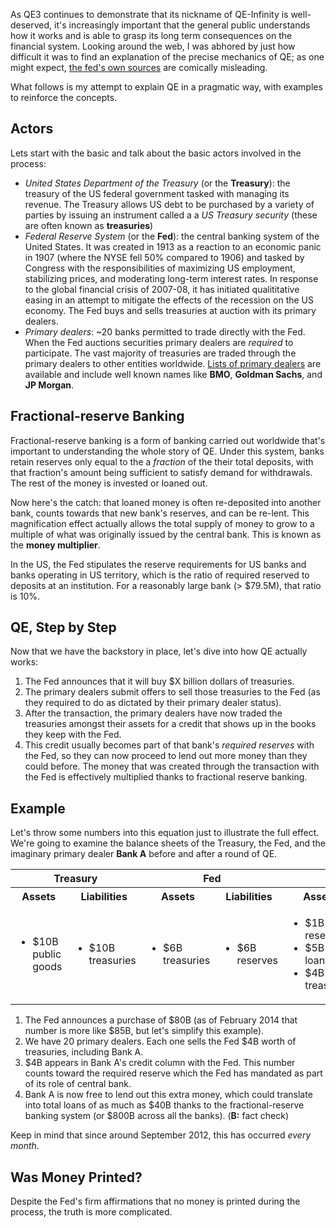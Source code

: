 As QE3 continues to demonstrate that its nickname of QE-Infinity is well-deserved, it's increasingly important that the general public understands how it works and is able to grasp its long term consequences on the financial system. Looking around the web, I was abhored by just how difficult it was to find an explanation of the precise mechanics of QE; as one might expect, [the fed's own sources](http://www.federalreserve.gov/faqs/money_12853.htm) are comically misleading.

What follows is my attempt to explain QE in a pragmatic way, with examples to reinforce the concepts.

## Actors

Lets start with the basic and talk about the basic actors involved in the process:

* *United States Department of the Treasury* (or the **Treasury**): the treasury of the US federal government tasked with managing its revenue. The Treasury allows US debt to be purchased by a variety of parties by issuing an instrument called a a _US Treasury security_ (these are often known as **treasuries**)
* *Federal Reserve System* (or the **Fed**): the central banking system of the United States. It was created in 1913 as a reaction to an economic panic in 1907 (where the NYSE fell 50% compared to 1906) and tasked by Congress with the responsibilities of maximizing US employment, stabilizing prices, and moderating long-term interest rates. In response to the global financial crisis of 2007-08, it has initiated qualititative easing in an attempt to mitigate the effects of the recession on the US economy. The Fed buys and sells treasuries at auction with its primary dealers.
* *Primary dealers*: ~20 banks permitted to trade directly with the Fed. When the Fed auctions securities primary dealers are _required_ to participate. The vast majority of treasuries are traded through the primary dealers to other entities worldwide. [Lists of primary dealers](http://en.wikipedia.org/wiki/Primary_dealer#Current_list) are available and include well known names like **BMO**, **Goldman Sachs**, and **JP Morgan**.

## Fractional-reserve Banking

Fractional-reserve banking is a form of banking carried out worldwide that's important to understanding the whole story of QE. Under this system, banks retain reserves only equal to the a _fraction_ of the their total deposits, with that fraction's amount being sufficient to satisfy demand for withdrawals. The rest of the money is invested or loaned out.

Now here's the catch: that loaned money is often re-deposited into another bank, counts towards that new bank's reserves, and can be re-lent. This magnification effect actually allows the total supply of money to grow to a multiple of what was originally issued by the central bank. This is known as the **money multiplier**.

In the US, the Fed stipulates the reserve requirements for US banks and banks operating in US territory, which is the ratio of required reserved to deposits at an institution. For a reasonably large bank (> $79.5M), that ratio is 10%.

## QE, Step by Step

Now that we have the backstory in place, let's dive into how QE actually works:

1. The Fed announces that it will buy $X billion dollars of treasuries.
1. The primary dealers submit offers to sell those treasuries to the Fed (as they required to do as dictated by their primary dealer status).
1. After the transaction, the primary dealers have now traded the treasuries amongst their assets for a credit that shows up in the books they keep with the Fed.
1. This credit usually becomes part of that bank's _required reserves_ with the Fed, so they can now proceed to lend out more money than they could before. The money that was created through the transaction with the Fed is effectively multiplied thanks to fractional reserve banking.

## Example

Let's throw some numbers into this equation just to illustrate the full effect. We're going to examine the balance sheets of the Treasury, the Fed, and the imaginary primary dealer **Bank A** before and after a round of QE.

<table>
  <tr>
    <th colspan="2">Treasury</th>
    <th colspan="2">Fed</th>
    <th colspan="2">Bank A</th>
  </tr>
  <tr>
    <th>Assets</th>
    <th>Liabilities</th>
    <th>Assets</th>
    <th>Liabilities</th>
    <th>Assets</th>
    <th>Liabilities</th>
  </tr>
  <tr>
    <td>
      <ul>
        <li>$10B public goods</li>
      </ul>
    </td>
    <td>
      <ul>
        <li>$10B treasuries</li>
      </ul>
    </td>
    <td>
      <ul>
        <li>$6B treasuries</li>
      </ul>
    </td>
    <td>
      <ul>
        <li>$6B reserves</li>
      </ul>
    </td>
    <td>
      <ul>
        <li>$1B reserves</li>
        <li>$5B loans</li>
        <li>$4B treasuries</li>
      </ul>
    <td>
      <ul>
        <li>$10B deposits</li>
      </ul>
    </td>
  </tr>
</table>

1. The Fed announces a purchase of $80B (as of February 2014 that number is more like $85B, but let's simplify this example).
1. We have 20 primary dealers. Each one sells the Fed $4B worth of treasuries, including Bank A.
1. $4B appears in Bank A's credit column with the Fed. This number counts toward the required reserve which the Fed has mandated as part of its role of central bank.
1. Bank A is now free to lend out this extra money, which could translate into total loans of as much as $40B thanks to the fractional-reserve banking system (or $800B across all the banks). (**B:** fact check)

Keep in mind that since around September 2012, this has occurred _every month_.

## Was Money Printed?

Despite the Fed's firm affirmations that no money is printed during the process, the truth is more complicated.
